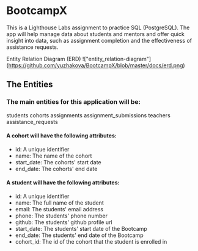 # BootcampX
This is a Lighthouse Labs assignment to practice SQL (PostgreSQL).
The app will help manage data about students and mentors and offer quick insight into data, such as assignment completion and the effectiveness of assistance requests.

Entity Relation Diagram (ERD)
!["entity_relation-diagram"] (https://github.com/yuzhakova/BootcampX/blob/master/docs/erd.png)

## The Entities

### The main entities for this application will be:
students
cohorts
assignments
assignment_submissions
teachers
assistance_requests

#### A cohort will have the following attributes:
- id: A unique identifier
- name: The name of the cohort
- start_date: The cohorts' start date
- end_date: The cohorts' end date

#### A student will have the following attributes:
- id: A unique identifier
- name: The full name of the student
- email: The students' email address
- phone: The students' phone number
- github: The students' github profile url
- start_date: The students' start date of the Bootcamp
- end_date: The students' end date of the Bootcamp
- cohort_id: The id of the cohort that the student is enrolled in